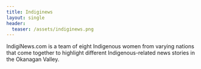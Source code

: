 ```yaml
---
title: Indiginews
layout: single
header:
  teaser: /assets/indiginews.png
---
```


IndigiNews.com is a team of eight Indigenous women from varying nations that come together to highlight different Indigenous-related news stories in the Okanagan Valley. 